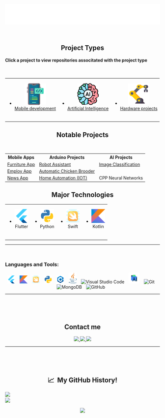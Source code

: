 <br/>
<br/>
<p align="center" >
  <img src="svg/title.svg"/>
</p>
<br/>
<h2 align="center"><b>Project Types</b></h2>
<h4> Click a project to view repositories associtated with the project type</h4>
<br/>
<table align="center">
    <tr>
      <td>
        <a href="https://github.com/AnthonyAniobi?tab=repositories&q=app&type=&language=&sort=">
            <ul>
                <li align="center"><img src="images/development.png" alt="flutter icon" width="70" height="70"/><br/>Mobile development<br/><br/></li>
            </ul>
          </a>
      </td>
      <td>
        <a href = "https://github.com/AnthonyAniobi?tab=repositories&q=&type=&language=jupyter+notebook&sort=">
          <ul>
            <li align="center"><img src="images/ai.png" alt="java icon" width="70" height="70"/><br/>Artificial Intelligence<br/><br/></li>
          </ul>
        </a>
      </td>
      <td>
        <a href="https://github.com/AnthonyAniobi?tab=repositories&q=arduino&type=&language=&sort=">
          <ul>
            <li align="center"><img src="images/robotic-arm.png" alt="swift icon" width="70" height="70"/><br/>Hardware projects<br/><br/></li>
          </ul>
          </a>
      </td>
    </tr>
</table>

<h2 align="center"><b>Notable Projects</b></h2>
<br/>
<table>
  <tr>
    <th>Mobile Apps</th>
    <th>Arduino Projects</th> 
    <th>AI Projects</th>
  </tr>
  <tr>
    <td><a href="https://github.com/AnthonyAniobi/Furniture_App_Swift_UI">Furniture App</a></td>
    <td><a href="https://github.com/AnthonyAniobi/AI_Robot_Assistant">Robot Assistant</a></td>
    <td><a href="https://github.com/AnthonyAniobi/Image_Classfication">Image Classification</a></td>
  </tr>
  <tr>
    <td><a href="https://github.com/AnthonyAniobi/EmployMobileApplication">Employ App</a></td>
    <td><a href="https://github.com/AnthonyAniobi/Automatic_Chicken_Brooder">Automatic Chicken Brooder</a></td>
    <td><a href=""></a></td>
  </tr>
  <tr>
    <td><a href="https://github.com/AnthonyAniobi/NewsApp">News App</a></td>
    <td><a href="https://github.com/AnthonyAniobi/Flutter-home-automation">Home Automation (IOT)</a></td>
    <td><a href="https://github.com/AnthonyAniobi/CPP_Neural_Networks"></a>CPP Neural Networks</td>
  </tr>
</table>

<h2 align="center"><b>Major Technologies</b></h2>
<table align="center">
    <tr>
      <td>
          <ul>
              <li align="center"><img src="svg/flutterio-icon.svg" alt="flutter icon"  height="45"/><br/>Flutter<br/><br/></li>
          </ul>
      </td>
      <td>
        <ul>
          <li align="center"><img src="svg/python-icon.svg" alt="java icon" width="45" height="45"/><br/>Python<br/><br/></li>
        </ul>
      </td>
      <td>
        <ul>
          <li align="center"><img src="svg/swift_icon.svg" alt="swift icon" width="45" height="45"/><br/>Swift<br/><br/></li>
        </ul>
      </td>
      <td>
        <ul>
          <li align="center"><img src="svg/kotlin_icon.svg" alt="kotlin icon" width="45" height="45"/><br/>Kotlin<br/><br/></li>
        </ul>
      </td>
    </tr>
</table>
<!-- <p align="center"><b>Software Engineering</b></p> -->

<hr/>
<br/>

### Languages and Tools:

<div align="center">
<img alt="Flutter" width="26px" src="svg/flutterio-icon.svg" style="padding-right:10px;" />
<img alt="Kotlin" width="26px" src="svg/kotlin_icon.svg" style="padding-right:10px;" />
<img alt="Swift" width="26px" src="svg/swift_icon.svg" style="padding-right:10px;" />
<img alt="Java" width="26px" src="svg/python-icon.svg" style="padding-right:10px;" />
<img alt="Java" width="26px" src="svg/c++_icon.svg" style="padding-right:10px;" />
<img alt="Java" width="26px" src="svg/java_icon.svg" style="padding-right:10px;" />
<img alt="Visual Studio Code" width="26px" src="https://cdn.jsdelivr.net/gh/devicons/devicon/icons/vscode/vscode-original.svg" style="padding-right:10px;" />
<img alt="Android studio" width="36px" src="svg/androidstudio_icon.svg" style="padding-right:10px;">
<img alt="Git" width="26px" src="https://cdn.jsdelivr.net/gh/devicons/devicon/icons/git/git-original.svg" style="padding-right:10px;" />
<img alt="MongoDB" width="26px" src="https://cdn.jsdelivr.net/gh/devicons/devicon/icons/mongodb/mongodb-original.svg" style="padding-right:10px;" />
<img alt="GitHub" width="26px" src="https://user-images.githubusercontent.com/3369400/139447912-e0f43f33-6d9f-45f8-be46-2df5bbc91289.png" style="padding-right:10px;" />
</div>
<hr/>
<br/>

<!-- <h2>Brief Overview</h2> -->

<!-- ```yaml
quick_overview:
  {
    name: "Anthony Aniobi Ogadimma",
    specialization:
      [
        "Software Engineer",
        "Embedded Systems Engineer",
        "Computer Aided Designer",
      ],
  }
``` -->

<!-- <hr> -->
<br/>
<br/>
<h2 align="center">Contact me</h2>
<!-- <p align="center">For all your software development needs, contact me at</p>
<p align="center">
<img src="images/dev_app.gif" width="300"/>
</p> -->
<p align="center">
<a href="https://anthonyaniobi.netlify.com">
  <img height="50" src="https://user-images.githubusercontent.com/46517096/166972883-f5f1d88c-0246-4374-88ac-ded0f2cf0699.png"/>
</a>
<a href="https://www.linkedin.com/in/anthony-aniobi/">
  <img height="50" src="https://user-images.githubusercontent.com/46517096/166973395-19676cd8-f8ec-4abf-83ff-da8243505b82.png"/>
</a>
<a href="https://anthonyaniobi.medium.com/">
  <img height="50" src="https://user-images.githubusercontent.com/46517096/166973962-d05d145a-b6a0-4643-bd3d-5ac845679367.png"/>
</a>
</p>
<hr>
<br/>

<br/>
<br/>
<h2 align="center"> 📈 &nbsp;My GitHub History!</h2>

![](https://github-readme-stats.vercel.app/api?username=AnthonyAniobi&theme=radical&hide_border=false&include_all_commits=true&count_private=true)<br/>
![](https://github-readme-streak-stats.herokuapp.com/?user=AnthonyAniobi&theme=radical&hide_border=false)<br/>

<!-- ![](https://github-readme-stats.vercel.app/api/top-langs/?username=AnthonyAniobi&theme=radical&hide_border=false&include_all_commits=true&count_private=true&layout=compact) -->

<!-- [![](https://visitcount.itsvg.in/api?id=AnthonyAniobi&icon=0&color=0)](https://visitcount.itsvg.in) -->

<!-- [![Github](https://img.shields.io/github/followers/AnthonyAniobi?label=Follow&style=social)](https://github.com/AnthonyAniobi) -->

<p align="center">
  <img src="https://capsule-render.vercel.app/api?type=waving&color=gradient&height=100&section=footer"/>
</p>
